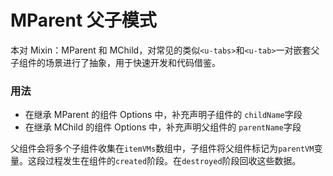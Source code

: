# MParent 父子模式

本对 Mixin：MParent 和 MChild，对常见的类似`<u-tabs>`和`<u-tab>`一对嵌套父子组件的场景进行了抽象，用于快速开发和代码借鉴。

### 用法

- 在继承 MParent 的组件 Options 中，补充声明子组件的 `childName`字段
- 在继承 MChild 的组件 Options 中，补充声明父组件的 `parentName`字段

父组件会将多个子组件收集在`itemVMs`数组中，子组件将父组件标记为`parentVM`变量。这段过程发生在组件的`created`阶段。在`destroyed`阶段回收这些数据。

<u-h2-tabs router>
    <u-h2-tab title="基础示例" to="/components/m-parent/examples"></u-h2-tab>
    <u-h2-tab hidden title="拓展应用" to="/components/m-parent/advanced"></u-h2-tab>
    <u-h2-tab v-if="NODE_ENV === 'development'" title="测试用例" to="/components/m-parent/cases"></u-h2-tab>
    <u-h2-tab title="API" to="/components/m-parent/api"></u-h2-tab>
</u-h2-tabs>

<router-view></router-view>
